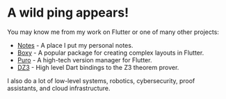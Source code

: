 # A wild ping appears!

You may know me from my work on Flutter or one of many other projects:

- [Notes](https://notes.tst.sh) - A place I put my personal notes.
- [Boxy](https://boxy.wiki) - A popular package for creating complex layouts in Flutter.
- [Puro](https://puro.dev) - A high-tech version manager for Flutter.
- [DZ3](https://boxy.wiki) - High level Dart bindings to the Z3 theorem prover.

I also do a lot of low-level systems, robotics, cybersecurity, proof assistants, and cloud infrastructure.